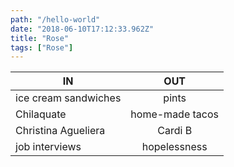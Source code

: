 ```yaml
---
path: "/hello-world"
date: "2018-06-10T17:12:33.962Z"
title: "Rose"
tags: ["Rose"]
---
```

| IN            | OUT           | 
| ------------- |:-------------:| 
| ice cream sandwiches  | pints | 
| Chilaquate      | home-made tacos     |  
| Christina Agueliera | Cardi B     | 
| job interviews | hopelessness      | 


